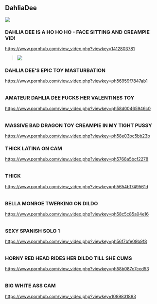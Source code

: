 ## DahliaDee
![](https://i.pinimg.com/originals/00/4f/f0/004ff06bf35e3391bb48f3730acf7f55.jpg)
### DAHLIA DEE IS A HO HO HO - FACE SITTING AND CREAMPIE VID!
https://www.pornhub.com/view_video.php?viewkey=1412803781
>![](https://bi.phncdn.com/videos/201412/31/36791491/original/(m=ecuKGgaaaa)(mh=IHC7WoV7EXnIe4dL)11.jpg)
### DAHLIA DEE'S EPIC TOY MASTURBATION
https://www.pornhub.com/view_video.php?viewkey=ph56959f7847ab1
>![]()
### AMATEUR DAHLIA DEE FUCKS HER VALENTINES TOY
https://www.pornhub.com/view_video.php?viewkey=ph58d00465946c0
>![]()
### MASSIVE BAD DRAGON TOY CREAMPIE IN MY TIGHT PUSSY
https://www.pornhub.com/view_video.php?viewkey=ph58e03bc5bb23b
### THICK LATINA ON CAM
https://www.pornhub.com/view_video.php?viewkey=ph5768a5bcf2278
>![]()
### THICK
https://www.pornhub.com/view_video.php?viewkey=ph5654b1749561d
>![]()
### BELLA MONROE TWERKING ON DILDO
https://www.pornhub.com/view_video.php?viewkey=ph58c5c85a04e16
>![]()
### SEXY SPANISH SOLO 1
https://www.pornhub.com/view_video.php?viewkey=ph56f7bfe09b9f8
>![]()
### HORNY RED HEAD RIDES HER DILDO TILL SHE CUMS
https://www.pornhub.com/view_video.php?viewkey=ph58b087c7ccd53
>![]()
### BIG WHITE ASS CAM
https://www.pornhub.com/view_video.php?viewkey=1089831883
>![]()
